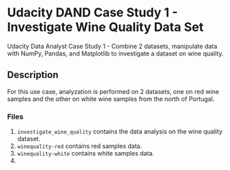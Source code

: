 # Udacity DAND Case Study 1 - Investigate Wine Quality Data Set
Udacity Data Analyst Case Study 1 - Combine 2 datasets, manipulate data with NumPy, Pandas, and Matplotlib to investigate a dataset on wine quality.

## Description
For this use case, analyzation is performed on 2 datasets, one on red wine samples and the other on white wine samples from the north of Portugal.

### Files
1. ```investigate_wine_quality``` contains the data analysis on the wine quality dataset.
2. ```winequality-red``` contains red samples data.
2. ```winequality-white``` contains white samples data.
3.
